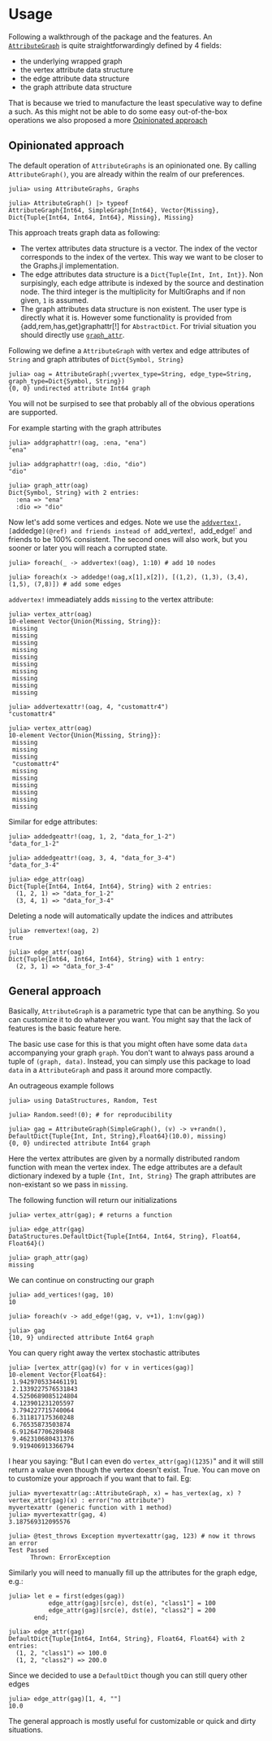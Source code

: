 # Usage

Following a walkthrough of the package and the features.
An [`AttributeGraph`](@ref) is quite straightforwardingly defined by 4 fields:
- the underlying wrapped graph
- the vertex attribute data structure
- the edge attribute data structure
- the graph attribute data structure

That is because we tried to manufacture the least speculative way to define a such.
As this might not be able to do some easy out-of-the-box operations we also proposed a more [Opinionated approach](@ref)

## Opinionated approach

The default operation of `AttributeGraphs` is an opinionated one.
By calling `AttributeGraph()`, you are already within the realm of our preferences.

```jldoctest walkthrough
julia> using AttributeGraphs, Graphs

julia> AttributeGraph() |> typeof
AttributeGraph{Int64, SimpleGraph{Int64}, Vector{Missing}, Dict{Tuple{Int64, Int64, Int64}, Missing}, Missing}
```

This approach treats graph data as following:
- The vertex attributes data structure is a vector. 
The index of the vector corresponds to the index of the vertex.
This way we want to be closer to the Graphs.jl implementation.
- The edge attributes data structure is a `Dict{Tuple{Int, Int, Int}}`.
Non surpisingly, each edge attribute is indexed by the source and destination node.
The third integer is the multiplicity for MultiGraphs and if non given, `1` is assumed.
- The graph attributes data structure is non existent. The user type is directly what it is.
However some functionality is provided from {add,rem,has,get}graphattr[!] for `AbstractDict`.
For trivial situation you should directly use [`graph_attr`](@ref).

Following we define a `AttributeGraph` with vertex and edge attributes of `String` and graph attributes of `Dict{Symbol, String}`
```jldoctest walkthrough
julia> oag = AttributeGraph(;vvertex_type=String, edge_type=String, graph_type=Dict{Symbol, String})
{0, 0} undirected attribute Int64 graph

```

You will not be surpised to see that probably all of the obvious operations are supported.

For example starting with the graph attributes
```jldoctest walkthrough
julia> addgraphattr!(oag, :ena, "ena")
"ena"

julia> addgraphattr!(oag, :dio, "dio")
"dio"

julia> graph_attr(oag)
Dict{Symbol, String} with 2 entries:
  :ena => "ena"
  :dio => "dio"
```

Now let's add some vertices and edges.
Note we use the [`addvertex!`](@ref)`, [`addedge`](@ref) and friends instead of `add_vertex!`, `add_edge!` and friends to be 100% consistent.
The second ones will also work, but you sooner or later you will reach a corrupted state.
```jldoctest walkthrough
julia> foreach(_ -> addvertex!(oag), 1:10) # add 10 nodes

julia> foreach(x -> addedge!(oag,x[1],x[2]), [(1,2), (1,3), (3,4), (1,5), (7,8)]) # add some edges
```

`addvertex!` immeadiately adds `missing` to the vertex attribute:
```jldoctest walkthrough
julia> vertex_attr(oag)
10-element Vector{Union{Missing, String}}:
 missing
 missing
 missing
 missing
 missing
 missing
 missing
 missing
 missing
 missing
```

```jldoctest walkthrough
julia> addvertexattr!(oag, 4, "customattr4")
"customattr4"

julia> vertex_attr(oag)
10-element Vector{Union{Missing, String}}:
 missing
 missing
 missing
 "customattr4"
 missing
 missing
 missing
 missing
 missing
 missing
```

Similar for edge attributes:
```jldoctest walkthrough
julia> addedgeattr!(oag, 1, 2, "data_for_1-2")
"data_for_1-2"

julia> addedgeattr!(oag, 3, 4, "data_for_3-4")
"data_for_3-4"

julia> edge_attr(oag)
Dict{Tuple{Int64, Int64, Int64}, String} with 2 entries:
  (1, 2, 1) => "data_for_1-2"
  (3, 4, 1) => "data_for_3-4"
```

Deleting a node will automatically update the indices and attributes
```jldoctest walkthrough
julia> remvertex!(oag, 2)
true

julia> edge_attr(oag)
Dict{Tuple{Int64, Int64, Int64}, String} with 1 entry:
  (2, 3, 1) => "data_for_3-4"
```

## General approach

Basically, `AttributeGraph` is a parametric type that can be anything.
So you can customize it to do whatever you want.
You might say that the lack of features is the basic feature here.

The basic use case for this is that you might often have some data `data` accompanying your graph `graph`.
You don't want to always pass around a tuple of `(graph, data)`.
Instead, you can simply use this package to load `data` in a `AttributeGraph` and pass it around more compactly.

An outrageous example follows

```jldoctest walkthrough 
julia> using DataStructures, Random, Test

julia> Random.seed!(0); # for reproducibility

julia> gag = AttributeGraph(SimpleGraph(), (v) -> v+randn(), DefaultDict{Tuple{Int, Int, String},Float64}(10.0), missing)
{0, 0} undirected attribute Int64 graph
```

Here the vertex attributes are given by a normally distributed random function with mean the vertex index.
The edge attributes are a default dictionary indexed by a tuple `{Int, Int, String}`
The graph attributes are non-existant so we pass in `missing`.

The following function will return our initializations
```jldoctest walkthrough 
julia> vertex_attr(gag); # returns a function

julia> edge_attr(gag)
DataStructures.DefaultDict{Tuple{Int64, Int64, String}, Float64, Float64}()

julia> graph_attr(gag)
missing
```

We can continue on constructing our graph
```jldoctest walkthrough 
julia> add_vertices!(gag, 10)
10

julia> foreach(v -> add_edge!(gag, v, v+1), 1:nv(gag))

julia> gag 
{10, 9} undirected attribute Int64 graph
```

You can query right away the vertex stochastic attributes
```jldoctest walkthrough 
julia> [vertex_attr(gag)(v) for v in vertices(gag)]
10-element Vector{Float64}:
 1.9429705334461191
 2.1339227576531843
 4.5250689085124804
 4.123901231205597
 3.794227715740064
 6.311817175360248
 6.76535873503874
 6.912647706289468
 9.462310680431376
 9.919406913366794
```

I hear you saying: "But I can even do `vertex_attr(gag)(1235)`" and it will still return a value even though the vertex doesn't exist.
True.
You can move on to customize your approach if you want that to fail.
Eg:
```jldoctest walkthrough 
julia> myvertexattr(ag::AttributeGraph, x) = has_vertex(ag, x) ? vertex_attr(gag)(x) : error("no attribute")
myvertexattr (generic function with 1 method)
julia> myvertexattr(gag, 4)
3.187569312095576

julia> @test_throws Exception myvertexattr(gag, 123) # now it throws an error
Test Passed
      Thrown: ErrorException
```

Similarly you will need to manually fill up the attributes for the graph edge, e.g.:
```jldoctest walkthrough 
julia> let e = first(edges(gag))
           edge_attr(gag)[src(e), dst(e), "class1"] = 100
           edge_attr(gag)[src(e), dst(e), "class2"] = 200
       end;

julia> edge_attr(gag)
DefaultDict{Tuple{Int64, Int64, String}, Float64, Float64} with 2 entries:
  (1, 2, "class1") => 100.0
  (1, 2, "class2") => 200.0
```

Since we decided to use a `DefaultDict` though you can still query other edges

```jldoctest walkthrough 
julia> edge_attr(gag)[1, 4, ""]
10.0
```

The general approach is mostly useful for customizable or quick and dirty situations.
